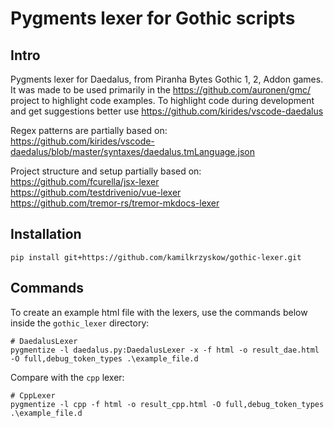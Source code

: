 # Pygments lexer for Gothic scripts

## Intro
Pygments lexer for Daedalus, from Piranha Bytes Gothic 1, 2, Addon games.  
It was made to be used primarily in the https://github.com/auronen/gmc/ project to highlight code examples. 
To highlight code during development and get suggestions better use https://github.com/kirides/vscode-daedalus 

Regex patterns are partially based on:  
https://github.com/kirides/vscode-daedalus/blob/master/syntaxes/daedalus.tmLanguage.json

Project structure and setup partially based on:  
https://github.com/fcurella/jsx-lexer  
https://github.com/testdrivenio/vue-lexer  
https://github.com/tremor-rs/tremor-mkdocs-lexer  

## Installation

```shell
pip install git+https://github.com/kamilkrzyskow/gothic-lexer.git
```

## Commands

To create an example html file with the lexers, use the commands below inside the `gothic_lexer` directory:

```shell
# DaedalusLexer
pygmentize -l daedalus.py:DaedalusLexer -x -f html -o result_dae.html -O full,debug_token_types .\example_file.d
```

Compare with the `cpp` lexer:

```shell
# CppLexer
pygmentize -l cpp -f html -o result_cpp.html -O full,debug_token_types .\example_file.d
```
